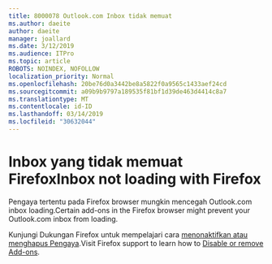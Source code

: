 ```yaml
---
title: 8000078 Outlook.com Inbox tidak memuat
ms.author: daeite
author: daeite
manager: joallard
ms.date: 3/12/2019
ms.audience: ITPro
ms.topic: article
ROBOTS: NOINDEX, NOFOLLOW
localization_priority: Normal
ms.openlocfilehash: 20be76d0a3442be8a5822f0a9565c1433aef24cd
ms.sourcegitcommit: a09b9b9797a189535f81bf1d39de463d4414c8a7
ms.translationtype: MT
ms.contentlocale: id-ID
ms.lasthandoff: 03/14/2019
ms.locfileid: "30632044"
---
```

# <a name="inbox-not-loading-with-firefox"></a><span data-ttu-id="be861-102">Inbox yang tidak memuat Firefox</span><span class="sxs-lookup"><span data-stu-id="be861-102">Inbox not loading with Firefox</span></span>

<span data-ttu-id="be861-103">Pengaya tertentu pada Firefox browser mungkin mencegah Outlook.com inbox loading.</span><span class="sxs-lookup"><span data-stu-id="be861-103">Certain add-ons in the Firefox browser might prevent your Outlook.com inbox from loading.</span></span>
  
<span data-ttu-id="be861-104">Kunjungi Dukungan Firefox untuk mempelajari cara [menonaktifkan atau menghapus Pengaya](https://support.mozilla.org/kb/disable-or-remove-add-ons).</span><span class="sxs-lookup"><span data-stu-id="be861-104">Visit Firefox support to learn how to [Disable or remove Add-ons](https://support.mozilla.org/kb/disable-or-remove-add-ons).</span></span>

